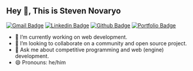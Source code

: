 ## Hey 👋, This is Steven Novaryo
[![Gmail Badge](https://img.shields.io/badge/-steven.novaryo@gmail.com-c14438?style=flat&logo=Gmail&logoColor=white&link=mailto:steven.novaryo@gmail.com)](mailto:steven.novaryo@gmail.com) 
[![Linkedin Badge](https://img.shields.io/badge/-stevennovaryo-0072b1?style=flat&logo=Linkedin&logoColor=white&link=https://www.linkedin.com/in/steven-novaryo-67944b1b7/)](https://www.linkedin.com/in/steven-novaryo-67944b1b7/) [![Github Badge](https://img.shields.io/badge/-stevennovaryo-grey?style=flat&logo=github&logoColor=white&link=https://github.com/stevennovaryo/)](https://www.github.com/stevennovaryo/) [![Portfolio Badge](https://img.shields.io/badge/portfolio-web-blue?style=flat&link=https://stevennovaryo.github.io/personal-blog//)](https://stevennovaryo.github.io/personal-blog//) <p align='left'>
- 🔭 I’m currently working on web development. <!-- - 🌱 I’m currently learning full-stack development and data science. /!-->
- 👯 I’m looking to collaborate on a community and open source project.
- 💬 Ask me about competitive programming and web (engine) development.
- 😄 Pronouns: he/him</p><p align='left'> <!-- You can view my resume <a href='https://drive.google.com/file/d/1J2C2Qg2aER3TYU-iQbUOt6e2BtkUkq6V/view?usp=sharing ' target=_blank><u>here</u>.</a></p> /!-->

<!-- ## Some of my Github Stats [![Github stats](https://github-readme-stats.vercel.app/api?username=stevennovaryo&show_icons=true&include_all_commits=true&theme=radical)](https://github.com/stevennovaryo/github-readme-stats) [![Top Langs](https://github-readme-stats.vercel.app/api/top-langs/?username=stevennovaryo&layout=compact&theme=radical)](https://github.com/stevennovaryo/github-readme-stats) /!-->
